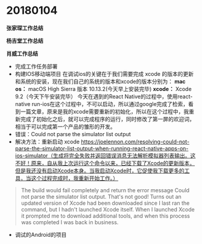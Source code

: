 # 20180104

**张家琛工作总结**


**杨吉堂工作总结**


**肖威工作总结**

- 完成工作任务部署
- 构建IOS移动端项目
在调试ios的关键在于我们需要完成 xcode 的版本的更新和系统的安装，现在我们自己的系统的版本和xcode的版本分别为：
**mac os：** macOS High Sierra 版本 10.13.2(今天早上安装完毕)
**xcode：** Xcode 9.2（今天下午安装完毕）
今天在遇到的React Native的过程中，使用react-native run-ios在这个过程中，不可以启动，所以通过google完成了检索，看到一篇文章，原来是我的xcode需要重新的初始化，所以在这个过程中，我重新完成了初始化之后，就可以完成程序的运行，同时修改了第一屏的欢迎词，相当于可以完成第一个产品的雏形的开发。
- 错误：Could not parse the simulator list output
- 解决方法：重新启动 xcode https://joelennon.com/resolving-could-not-parse-the-simulator-list-output-when-running-react-native-apps-on-ios-simulator（生成将完全失败并返回错误消息无法解析模拟器列表输出。这不好！原来，自从我上次运行这个命令以来，已经下载了Xcode的更新版本，但是我还没有启动Xcode本身。当我启动Xcode时，它促使我下载更多的工具，当这个过程完成时，我重新开始工作。）
>The build would fail completely and return the error message Could not parse the simulator list output. That's not good! Turns out an updated version of Xcode had been downloaded since I last ran the command, but I hadn't launched Xcode itself. When I launched Xcode it prompted me to download additional tools, and when this process was completed I was back in business.

- 调试的Android的项目
